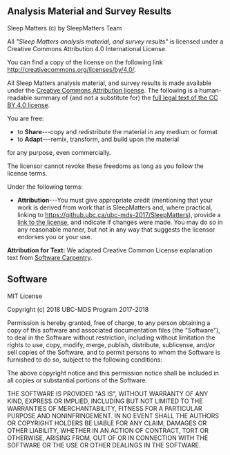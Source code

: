 ## Analysis Material and Survey Results


Sleep Matters (c) by SleepMatters Team

All *"Sleep Matters analysis material, and survey results"* is licensed under a
Creative Commons Attribution 4.0 International License.

You can find a copy of the license on the following link <http://creativecommons.org/licenses/by/4.0/>.

All Sleep Matters analysis material, and survey results is
made available under the [Creative Commons Attribution
license](https://creativecommons.org/licenses/by/4.0/). The following is a human-readable summary of
(and not a substitute for) the [full legal text of the CC BY 4.0
license](https://creativecommons.org/licenses/by/4.0/legalcode).

You are free:

* to **Share**---copy and redistribute the material in any medium or format
* to **Adapt**---remix, transform, and build upon the material

for any purpose, even commercially.

The licensor cannot revoke these freedoms as long as you follow the
license terms.

Under the following terms:

* **Attribution**---You must give appropriate credit (mentioning that
  your work is derived from work that is SleepMatters and, where practical, linking to
  https://github.ubc.ca/ubc-mds-2017/SleepMatters), provide a [link to the
  license](https://creativecommons.org/licenses/by/4.0/),
  and indicate if changes were made. You may do
  so in any reasonable manner, but not in any way that suggests the
  licensor endorses you or your use.

__Attribution for Text:__ We adapted Creative Common License explanation text from [Software Carpentry](https://github.com/swcarpentry/python-novice-inflammation/blob/gh-pages/LICENSE.md).


## Software

MIT License

Copyright (c) 2018 UBC-MDS Program 2017-2018

Permission is hereby granted, free of charge, to any person obtaining a copy of this software and associated documentation files (the "Software"), to deal in the Software without restriction, including without limitation the rights to use, copy, modify, merge, publish, distribute, sublicense, and/or sell copies of the Software, and to permit persons to whom the Software is furnished to do so, subject to the following conditions:

The above copyright notice and this permission notice shall be included in all copies or substantial portions of the Software.

THE SOFTWARE IS PROVIDED "AS IS", WITHOUT WARRANTY OF ANY KIND, EXPRESS OR IMPLIED, INCLUDING BUT NOT LIMITED TO THE WARRANTIES OF MERCHANTABILITY, FITNESS FOR A PARTICULAR PURPOSE AND NONINFRINGEMENT. IN NO EVENT SHALL THE AUTHORS OR COPYRIGHT HOLDERS BE LIABLE FOR ANY CLAIM, DAMAGES OR OTHER LIABILITY, WHETHER IN AN ACTION OF CONTRACT, TORT OR OTHERWISE, ARISING FROM, OUT OF OR IN CONNECTION WITH THE SOFTWARE OR THE USE OR OTHER DEALINGS IN THE SOFTWARE.
